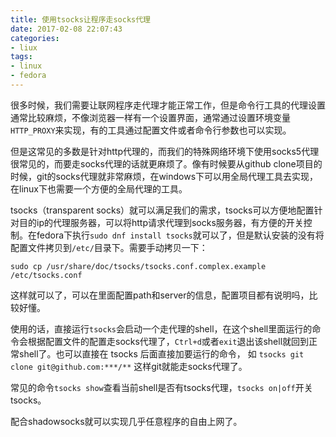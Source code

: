```yaml
---
title: 使用tsocks让程序走socks代理
date: 2017-02-08 22:07:43
categories:
- liux
tags:
- linux
- fedora
---
```

很多时候，我们需要让联网程序走代理才能正常工作，但是命令行工具的代理设置通常比较麻烦，不像浏览器一样有一个设置界面，通常通过设置环境变量`HTTP_PROXY`来实现，有的工具通过配置文件或者命令行参数也可以实现。

但是这常见的多数是针对http代理的，而我们的特殊网络环境下使用socks5代理很常见的，而要走socks代理的话就更麻烦了。像有时候要从github clone项目的时候，git的socks代理就非常麻烦，在windows下可以用全局代理工具去实现，在linux下也需要一个方便的全局代理的工具。

tsocks（transparent socks）就可以满足我们的需求，tsocks可以方便地配置针对目的ip的代理服务器，可以将http请求代理到socks服务器，有方便的开关控制。在fedora下执行`sudo dnf install tsocks`就可以了，但是默认安装的没有将配置文件拷贝到`/etc/`目录下。需要手动拷贝一下：

```
sudo cp /usr/share/doc/tsocks/tsocks.conf.complex.example /etc/tsocks.conf
```
这样就可以了，可以在里面配置path和server的信息，配置项目都有说明吗，比较好懂。

使用的话，直接运行`tsocks`会启动一个走代理的shell，在这个shell里面运行的命令会根据配置文件的配置走socks代理了，`Ctrl+d`或者`exit`退出该shell就回到正常shell了。也可以直接在 tsocks 后面直接加要运行的命令， 如 `tsocks git clone git@github.com:***/**` 这样git就能走socks代理了。

常见的命令`tsocks show`查看当前shell是否有tsocks代理，`tsocks on|off`开关tsocks。

配合shadowsocks就可以实现几乎任意程序的自由上网了。